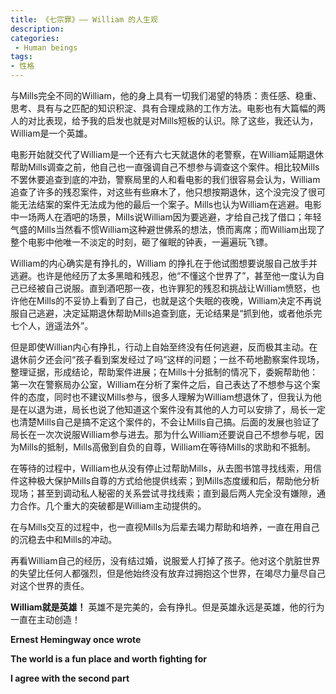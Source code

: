 ```yaml
---
title: 《七宗罪》—— William 的人生观
description:
categories:
 - Human beings
tags:
- 性格
---
```


与Mills完全不同的William，他的身上具有一切我们渴望的特质：责任感、稳重、思考、具有与之匹配的知识积淀、具有合理成熟的工作方法。电影也有大篇幅的两人的对比表现，给予我的启发也就是对Mills短板的认识。除了这些，我还认为，William是一个英雄。


电影开始就交代了William是一个还有六七天就退休的老警察，在William延期退休帮助Mills调查之前，他自己也一直强调自己不想参与调查这个案件。相比较Mills不罢休要追查到底的冲劲，警察局里的人和看电影的我们很容易会认为，William 追查了许多的残忍案件，对这些有些麻木了，他只想按期退休，这个没完没了很可能无法结案的案件无法成为他的最后一个案子。Mills也认为William在逃避。电影中一场两人在酒吧的场景，Mills说William因为要逃避，才给自己找了借口；年轻气盛的Mills当然看不惯William这种避世佛系的想法，愤而离席；而William出现了整个电影中他唯一不淡定的时刻，砸了催眠的钟表，一遍遍玩飞镖。


William的内心确实是有挣扎的，William 的挣扎在于他试图想要说服自己放手并逃避。也许是他经历了太多黑暗和残忍，他“不懂这个世界了”，甚至他一度认为自己已经被自己说服。直到酒吧那一夜，也许罪犯的残忍和挑战让William愤怒，也许他在Mills的不妥协上看到了自己，也就是这个失眠的夜晚，William决定不再说服自己逃避，决定延期退休帮助Mills追查到底，无论结果是“抓到他，或者他杀完七个人，逍遥法外”。


但是即使Willian内心有挣扎，行动上自始至终没有任何逃避，反而极其主动。在退休前夕还会问“孩子看到案发经过了吗”这样的问题；一丝不苟地勘察案件现场，整理证据，形成结论，帮助案件进展；在Mills十分抵制的情况下，委婉帮助他：第一次在警察局办公室，William在分析了案件之后，自己表达了不想参与这个案件的态度，同时也不建议Mills参与，很多人理解为William想退休了，但我认为他是在以退为进，局长也说了他知道这个案件没有其他的人力可以安排了，局长一定也清楚Mills自己是搞不定这个案件的，不会让Mills自己搞。后面的发展也验证了局长在一次次说服William参与进去。那为什么William还要说自己不想参与呢，因为Mills的抵制，Mills高傲到自负的自尊，William在等待Mills的求助和不抵制。


在等待的过程中，William也从没有停止过帮助Mills，从去图书馆寻找线索，用信件这种极大保护Mills自尊的方式给他提供线索；到Mills态度缓和后，帮助他分析现场；甚至到调动私人秘密的关系尝试寻找线索；直到最后两人完全没有嫌隙，通力合作。几个重大的突破都是William主动提供的。


在与Mills交互的过程中，也一直视Mills为后辈去竭力帮助和培养，一直在用自己的沉稳去中和Mills的冲动。


再看William自己的经历，没有结过婚，说服爱人打掉了孩子。他对这个肮脏世界的失望比任何人都强烈，但是他始终没有放弃过拥抱这个世界，在竭尽力量尽自己对这个世界的责任。


**William就是英雄！** 英雄不是完美的，会有挣扎。但是英雄永远是英雄，他的行为一直在主动创造！


**Ernest Hemingway once wrote**


**The world is a fun place and worth fighting for**


**I agree with the second part**

